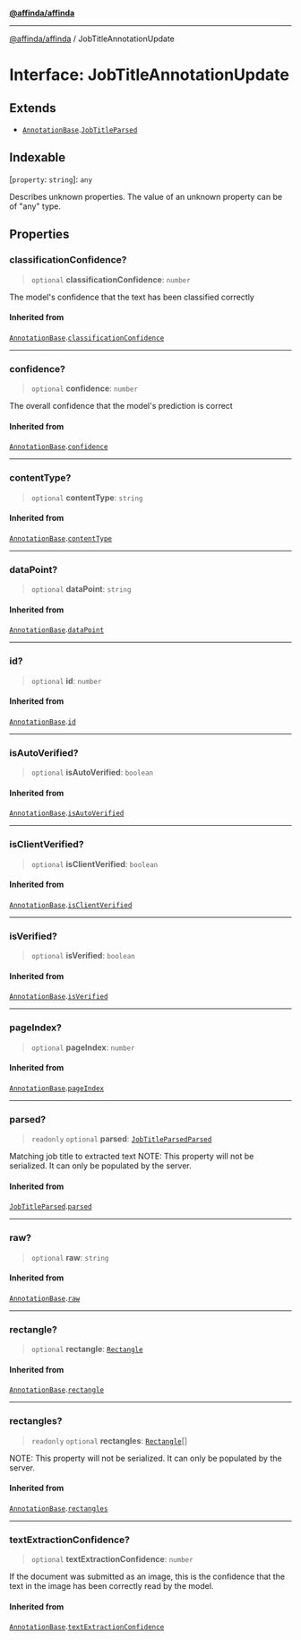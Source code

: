 [**@affinda/affinda**](../README.md)

***

[@affinda/affinda](../globals.md) / JobTitleAnnotationUpdate

# Interface: JobTitleAnnotationUpdate

## Extends

- [`AnnotationBase`](AnnotationBase.md).[`JobTitleParsed`](JobTitleParsed.md)

## Indexable

\[`property`: `string`\]: `any`

Describes unknown properties. The value of an unknown property can be of "any" type.

## Properties

### classificationConfidence?

> `optional` **classificationConfidence**: `number`

The model's confidence that the text has been classified correctly

#### Inherited from

[`AnnotationBase`](AnnotationBase.md).[`classificationConfidence`](AnnotationBase.md#classificationconfidence)

***

### confidence?

> `optional` **confidence**: `number`

The overall confidence that the model's prediction is correct

#### Inherited from

[`AnnotationBase`](AnnotationBase.md).[`confidence`](AnnotationBase.md#confidence)

***

### contentType?

> `optional` **contentType**: `string`

#### Inherited from

[`AnnotationBase`](AnnotationBase.md).[`contentType`](AnnotationBase.md#contenttype)

***

### dataPoint?

> `optional` **dataPoint**: `string`

#### Inherited from

[`AnnotationBase`](AnnotationBase.md).[`dataPoint`](AnnotationBase.md#datapoint)

***

### id?

> `optional` **id**: `number`

#### Inherited from

[`AnnotationBase`](AnnotationBase.md).[`id`](AnnotationBase.md#id)

***

### isAutoVerified?

> `optional` **isAutoVerified**: `boolean`

#### Inherited from

[`AnnotationBase`](AnnotationBase.md).[`isAutoVerified`](AnnotationBase.md#isautoverified)

***

### isClientVerified?

> `optional` **isClientVerified**: `boolean`

#### Inherited from

[`AnnotationBase`](AnnotationBase.md).[`isClientVerified`](AnnotationBase.md#isclientverified)

***

### isVerified?

> `optional` **isVerified**: `boolean`

#### Inherited from

[`AnnotationBase`](AnnotationBase.md).[`isVerified`](AnnotationBase.md#isverified)

***

### pageIndex?

> `optional` **pageIndex**: `number`

#### Inherited from

[`AnnotationBase`](AnnotationBase.md).[`pageIndex`](AnnotationBase.md#pageindex)

***

### parsed?

> `readonly` `optional` **parsed**: [`JobTitleParsedParsed`](JobTitleParsedParsed.md)

Matching job title to extracted text
NOTE: This property will not be serialized. It can only be populated by the server.

#### Inherited from

[`JobTitleParsed`](JobTitleParsed.md).[`parsed`](JobTitleParsed.md#parsed)

***

### raw?

> `optional` **raw**: `string`

#### Inherited from

[`AnnotationBase`](AnnotationBase.md).[`raw`](AnnotationBase.md#raw)

***

### rectangle?

> `optional` **rectangle**: [`Rectangle`](Rectangle.md)

#### Inherited from

[`AnnotationBase`](AnnotationBase.md).[`rectangle`](AnnotationBase.md#rectangle)

***

### rectangles?

> `readonly` `optional` **rectangles**: [`Rectangle`](Rectangle.md)[]

NOTE: This property will not be serialized. It can only be populated by the server.

#### Inherited from

[`AnnotationBase`](AnnotationBase.md).[`rectangles`](AnnotationBase.md#rectangles)

***

### textExtractionConfidence?

> `optional` **textExtractionConfidence**: `number`

If the document was submitted as an image, this is the confidence that the text in the image has been correctly read by the model.

#### Inherited from

[`AnnotationBase`](AnnotationBase.md).[`textExtractionConfidence`](AnnotationBase.md#textextractionconfidence)
